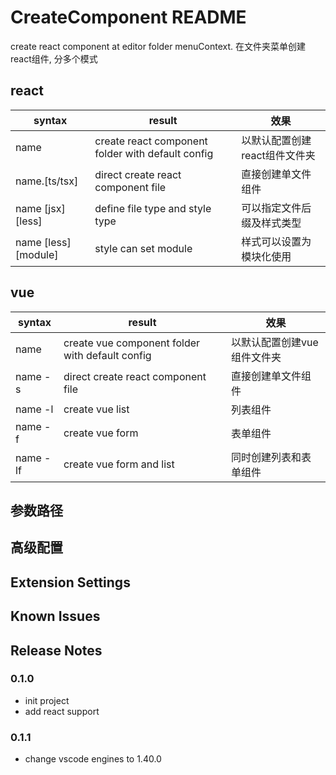 # CreateComponent README

create react component at editor folder menuContext.
在文件夹菜单创建react组件, 分多个模式

## react

| syntax               | result                                            | 效果                          |
| -------------------- | ------------------------------------------------- | ----------------------------- |
| name                 | create react component folder with default config | 以默认配置创建react组件文件夹 |
| name.[ts/tsx]        | direct create react component file                | 直接创建单文件组件            |
| name [jsx] [less]    | define file type and style type                   | 可以指定文件后缀及样式类型    |
| name [less] [module] | style can set module                              | 样式可以设置为模块化使用      |

## vue 

| syntax   | result                                          | 效果                        |
| -------- | ----------------------------------------------- | --------------------------- |
| name     | create vue component folder with default config | 以默认配置创建vue组件文件夹 |
| name -s  | direct create react component file              | 直接创建单文件组件          |
| name -l  | create vue list                                 | 列表组件                    |
| name -f  | create vue form                                 | 表单组件                    |
| name -lf | create vue form and list                        | 同时创建列表和表单组件      |

## 参数路径

## 高级配置


## Extension Settings

## Known Issues

## Release Notes

### 0.1.0

- init project
- add react support

### 0.1.1

- change vscode engines to 1.40.0
